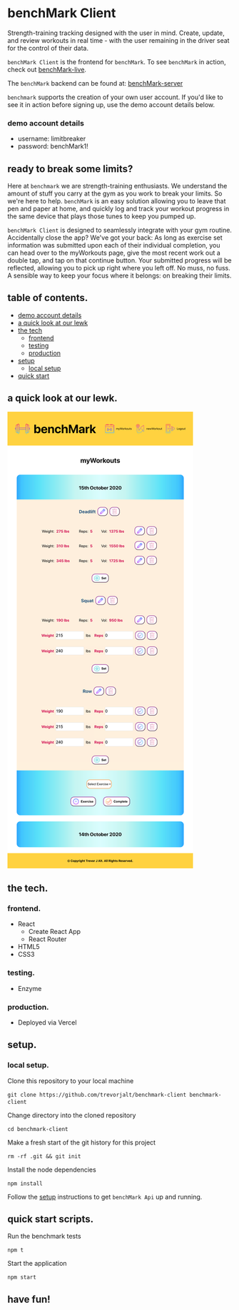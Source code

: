 # benchMark Client

Strength-training tracking designed with the user in mind.  Create, update, and review workouts in real time - with the user remaining in the driver seat for the control of their data.

`benchMark Client` is the frontend for `benchMark`.  To see `benchMark` in action, check out [benchMark-live](https://benchmark-live.vercel.app/ "benchMark").

The `benchMark` backend can be found at: [benchMark-server](https://github.com/trevorjalt/benchmark-server/ "benchMark Api")

`benchmark` supports the creation of your own user account.  If you'd like to see it in action before signing up, use the demo account details below.

### demo account details

* username: limitbreaker
* password: benchMark1!

## ready to break some limits?

Here at `benchmark` we are strength-training enthusiasts. We understand the amount of stuff you carry at the gym as you work to break your limits. So we're here to help. `benchMark` is an easy solution allowing you to leave that pen and paper at home, and quickly log and track your workout progress in the same device that plays those tunes to keep you pumped up.

`benchMark Client` is designed to seamlessly integrate with your gym routine.  Accidentally close the app?  We've got your back: As long as exercise set information was submitted upon each of their individual completion, you can head over to the myWorkouts page, give the most recent work out a double tap, and tap on that continue button.  Your submitted progress will be reflected, allowing you to pick up right where you left off.  No muss, no fuss.  A sensible way to keep your focus where it belongs: on breaking their limits.

## table of contents.

* [demo account details](#demo-account-details)
* [a quick look at our lewk](#a-quick-look-at-our-lewk)
* [the tech](#the-tech)
  * [frontend](#frontend)
  * [testing](#testing)
  * [production](#production)
* [setup](#setup)
  * [local setup](#local-setup)
* [quick start](#quick-start-scripts)

## a quick look at our lewk.

![benchMark app overview](/src/components/App/images/benchmark-app-full-page-view.png)

## the tech.

### frontend.

* React
  * Create React App
  * React Router
* HTML5
* CSS3

### testing.

* Enzyme

### production.

* Deployed via Vercel

## setup.

### local setup.

Clone this repository to your local machine 

````
git clone https://github.com/trevorjalt/benchmark-client benchmark-client
````

Change directory into the cloned repository

````
cd benchmark-client
````

Make a fresh start of the git history for this project

```` 
rm -rf .git && git init
````

Install the node dependencies 

````
npm install
````

Follow the [setup](https://github.com/trevorjalt/benchmark-server#setup "setup") instructions to get `benchMark Api` up and running.

## quick start scripts.

Run the benchmark tests

````
npm t
````

Start the application

````
npm start
````

## have fun!